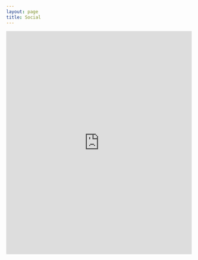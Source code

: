 ```yaml
---
layout: page
title: Social
---
```


<style>
div#content
{
	width: 100%;
}
</style>

<iframe position="absolute" left="50" width="99%" height="600" frameBorder="0" src="https://docs.google.com/document/d/1aAnxlx1XtWjUiPDBu_48pEJnRwT6oQvIK-vJdsjLlF8/pub?embedded=true"></iframe>